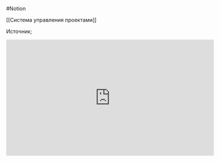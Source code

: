 #Notion 

[[Система управления проектами]]

Источник;
<iframe width="560" height="315" src="https://www.youtube.com/embed/HYCnYTlDoo4" title="YouTube video player" frameborder="0" allow="accelerometer; autoplay; clipboard-write; encrypted-media; gyroscope; picture-in-picture" allowfullscreen></iframe>
